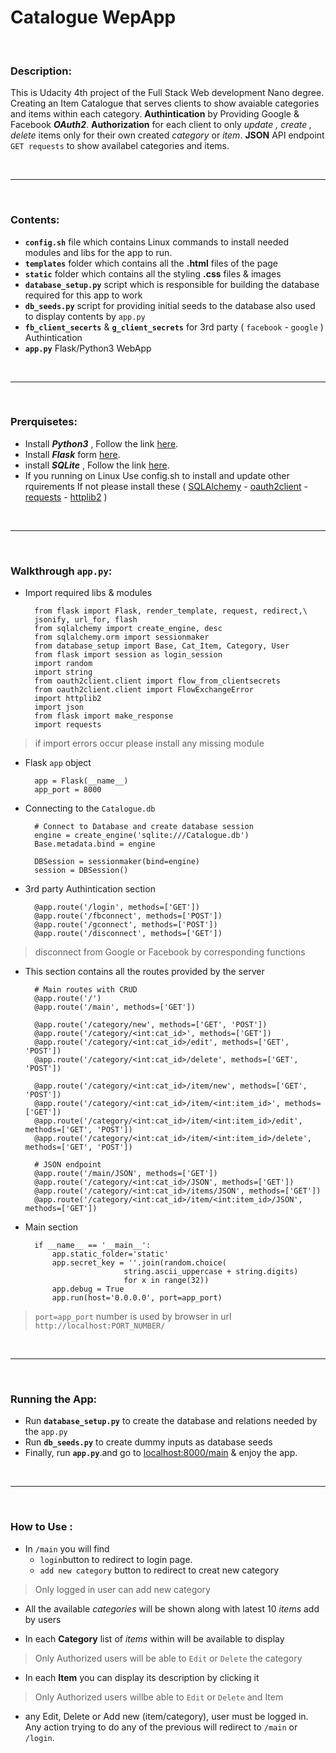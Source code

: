 # Catalogue WepApp

<br>

### Description:
This is Udacity 4th project of the Full Stack Web development Nano degree.
Creating an Item Catalogue that serves clients to show avaiable categories and items within each category.
**Authintication** by Providing Google & Facebook  ***OAuth2***.
 **Authorization** for each client to only *update ,  create  , delete* items only for their own created *category* or *item*.
**JSON** API endpoint `GET requests` to show availabel categories and items.

<br>
<hr>
<br>

### Contents:
- **`config.sh`** file which contains Linux commands to install needed modules and libs for the app to run.
- **`templates`** folder which contains all the **.html** files of the page
- **`static`** folder which contains all the styling **.css** files & images 
- **`database_setup.py`** script which is responsible for building the database required for this app to work
- **`db_seeds.py`** script for providing initial seeds to the database also used to display contents by `app.py`
- **`fb_client_secerts`** & **`g_client_secrets`** for 3rd party ( `facebook` - `google` ) Authintication 
- **`app.py`** Flask/Python3 WebApp  

<br>
<hr>
<br>

### Prerquisetes:
- Install ***Python3*** , Follow the link [here](https://www.python.org/downloads/).
- Install ***Flask*** form [here](http://flask.pocoo.org/docs/0.12/installation/).
- install ***SQLite*** , Follow the link [here](https://mislav.net/rails/install-sqlite3/).
- If you running on Linux Use config.sh to install and update other rquirements If not please install these ( [SQLAlchemy](https://www.pythoncentral.io/how-to-install-sqlalchemy/) - [oauth2client](https://pypi.python.org/pypi/oauth2client/4.0.0)  - [requests](http://docs.python-requests.org/en/master/)  -  [httplib2](https://pypi.python.org/pypi/httplib2/0.10.3)  ) 


<br>
<hr>
<br>

### Walkthrough `app.py`:
- Import required libs & modules 
	
		from flask import Flask, render_template, request, redirect,\
		jsonify, url_for, flash
		from sqlalchemy import create_engine, desc
		from sqlalchemy.orm import sessionmaker
		from database_setup import Base, Cat_Item, Category, User
		from flask import session as login_session
		import random
		import string
		from oauth2client.client import flow_from_clientsecrets
		from oauth2client.client import FlowExchangeError
		import httplib2
		import json
		from flask import make_response
		import requests
		
> if import errors occur please install any missing module

- Flask `app` object 

		app = Flask(__name__) 
		app_port = 8000

- Connecting to the `Catalogue.db` 
		
		# Connect to Database and create database session
		engine = create_engine('sqlite:///Catalogue.db')
		Base.metadata.bind = engine

		DBSession = sessionmaker(bind=engine)
		session = DBSession()

- 3rd party Authintication section 
		
		@app.route('/login', methods=['GET'])
		@app.route('/fbconnect', methods=['POST'])
		@app.route('/gconnect', methods=['POST'])
		@app.route('/disconnect', methods=['GET'])
		
		
> disconnect from Google or Facebook by corresponding functions

- This section contains all the routes provided by the server
		
		# Main routes with CRUD 
		@app.route('/')
		@app.route('/main', methods=['GET'])
		
		@app.route('/category/new', methods=['GET', 'POST'])
		@app.route('/category/<int:cat_id>', methods=['GET'])
		@app.route('/category/<int:cat_id>/edit', methods=['GET', 'POST'])
		@app.route('/category/<int:cat_id>/delete', methods=['GET', 'POST'])
		
		@app.route('/category/<int:cat_id>/item/new', methods=['GET', 'POST'])
		@app.route('/category/<int:cat_id>/item/<int:item_id>', methods=['GET'])
		@app.route('/category/<int:cat_id>/item/<int:item_id>/edit', methods=['GET', 'POST'])
		@app.route('/category/<int:cat_id>/item/<int:item_id>/delete', methods=['GET', 'POST'])
		
		# JSON endpoint 
		@app.route('/main/JSON', methods=['GET'])
		@app.route('/category/<int:cat_id>/JSON', methods=['GET'])
		@app.route('/category/<int:cat_id>/items/JSON', methods=['GET'])
		@app.route('/category/<int:cat_id>/item/<int:item_id>/JSON', methods=['GET'])
		
- Main section 

		if __name__ == '__main__':
		    app.static_folder='static'
		    app.secret_key = ''.join(random.choice(
				            string.ascii_uppercase + string.digits)
				            for x in range(32))
		    app.debug = True
		    app.run(host='0.0.0.0', port=app_port)
> `port=app_port` number is used by browser in url `http://localhost:PORT_NUMBER/`

<br>		    
<hr>
<br>

### Running the App:
- Run **`database_setup.py`** to create the database and relations needed by the `app.py`
- Run **`db_seeds.py`** to create dummy inputs as database seeds 
- Finally, run **`app.py`**.and go to [localhost:8000/main](http://localhost:8000/main) & enjoy the app. 

<br>		    
<hr>
<br>

### How to Use :
- In `/main` you will find 
	- `login`button to redirect to login page.
	- `add new category` button to redirect to creat new category
> Only logged in user can add new category
	
- All the available *categories* will be shown along with latest 10 *items* add by users

- In each **Category** list of *items* within will be available to display 
> Only Authorized users will be able to `Edit` or `Delete` the category

- In each **Item** you can display its description by clicking it
> Only Authorized users willbe able to `Edit` or `Delete` and Item

- any Edit, Delete or Add new (item/category), user must be logged in. Any action trying to do any of the previous will redirect to `/main` or `/login`.
